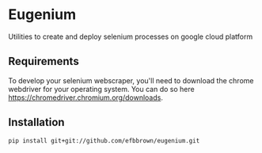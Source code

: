 # Eugenium

Utilities to create and deploy selenium processes on google cloud platform

## Requirements

To develop your selenium webscraper, you'll need to download the chrome
webdriver for your operating system. You can do so
here <https://chromedriver.chromium.org/downloads>.

## Installation

```
pip install git+git://github.com/efbbrown/eugenium.git
```
